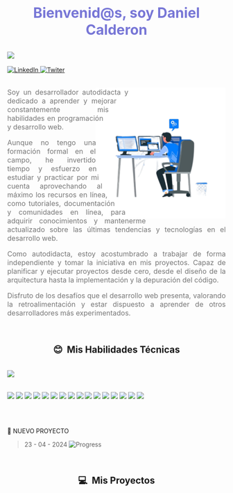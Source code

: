 <h1 align="center" style='margin: 0; font-size: 2rem; text-align: center; color: #7776d6;'>Bienvenid@s, soy Daniel Calderon</h1>
<br />

![](https://komarev.com/ghpvc/?username=Kapelu-github-Kapelu&color=blue&style=plastic&label=Visitas)

<section>
	<a
		href="https://www.linkedin.com/in/daniel-calderon-4a4854215/"
		target="-blank"
		reel="noopener"
	>
		<img
			src="https://img.shields.io/badge/LinkedIn-0077B5?style=plastic&logo=linkedin&logoColor=white&link=https://www.linkedin.com/in/daniel-calderon-4a4854215/"
			alt="LinkedIn"
		/>
	</a>
    <a
		href="https://twitter.com/ddanielcalderon"
		target="-blank"
		reel="noopener"
	>
		<img
			src="https://img.shields.io/badge/Twitter-0077B5?style=plastic&logo=twitter&logoColor=white&link=https://twitter.com/ddanielcalderon"
			alt="Twiter"
		/>
	</a>
</section>


<br>
<section style='padding: 0; text-align: justify; color: #f1ebeb;'>
    <img width="300" height="300" align="right" src="https://raw.githubusercontent.com/Kapelu/Kapelu/main/public/png/README-acerca.png" alt="Acerca de mi" style='shape-outside: circle();'>
    <p style='font-size: 1rem;color: #777;'>
    Soy un desarrollador autodidacta y dedicado a aprender y mejorar 
    constantemente mis habilidades en programación y desarrollo web.
    </p>
    <p style='font-size: 1rem;color: #777;'>
    Aunque no tengo una formación formal en el campo, he invertido tiempo y 
    esfuerzo en estudiar y practicar por mi cuenta aprovechando al máximo los recursos 
    en línea, como tutoriales, documentación y comunidades en línea, para adquirir 
    conocimientos y mantenerme actualizado sobre las últimas tendencias y tecnologías 
    en el desarrollo web.
    </p>
    <p style='font-size: 1rem;color: #777;'>
    Como autodidacta, estoy acostumbrado a trabajar de forma independiente y tomar la 
    iniciativa en mis proyectos. Capaz de planificar y ejecutar proyectos desde cero, 
    desde el diseño de la arquitectura hasta la implementación y la depuración del código.
    </p> 
    <p style='font-size: 1rem;color: #777;'>
    Disfruto de los desafíos que el desarrollo web presenta, valorando la retroalimentación 
    y estar dispuesto a aprender de otros desarrolladores más experimentados. 
    </p>
</section>
<br>
<section>
    <h2 align="center">😊 &nbsp;Mis Habilidades Técnicas</h2>
    <br />
		<div>
    	<a href="https://github.com/Kapelu/github-readme-stats">
				<img src="https://github-readme-stats.vercel.app/api/top-langs/?username=Kapelu&custom_title=Lenguajes%20mas%20usados&theme=calm&card_width=850" />
			</a>
    </div>
	  <br>		
</section>

![](https://img.shields.io/badge/-Ubuntu-333333?style=flat&logo=Ubunt)
![](https://img.shields.io/badge/-BashScript-333333?style=flat&logo=gnubash)
![](https://img.shields.io/badge/-Git-333333?style=flat&logo=git)
![](https://img.shields.io/badge/-GitHub-333333?style=flat&logo=github)
![](https://img.shields.io/badge/-HTML5-333333?style=flat&logo=HTML5)
![](https://img.shields.io/badge/-CSS-333333?style=flat&logo=CSS3&logoColor=1572B6)
![](https://img.shields.io/badge/-JavaScript-333333?style=flat&logo=javascript)
![](https://img.shields.io/badge/-bootrstap.js-333333?style=flat&logo=bootstrap)
![](https://img.shields.io/badge/-sass.js-333333?style=flat&logo=sass)
![](https://img.shields.io/badge/-Node.js-333333?style=flat&logo=node.js)
![](https://img.shields.io/badge/-express.js-333333?style=flat&logo=express)
![](https://img.shields.io/badge/-axios.js-333333?style=flat&logo=axios)
![](https://img.shields.io/badge/-nomgodb.js-333333?style=flat&logo=mongodb)
![](https://img.shields.io/badge/-Markdown-333333?style=flat&logo=markdown)
![](https://img.shields.io/badge/-npm.js-333333?style=flat&logo=npm)
![](https://img.shields.io/badge/-figma-333333?style=flat&logo=figma)
  
<br/>
<br/>

🚀 NUEVO PROYECTO
> 23 - 04 - 2024 ![Progress](https://progress-bar.dev/1/?scale=100&title=&width=100&color=babaca) 

	
<br>
<h2 align="center">💻 &nbsp;Mis Proyectos</h2>
